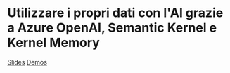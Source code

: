 # Utilizzare i propri dati con l'AI grazie a Azure OpenAI, Semantic Kernel e Kernel Memory
[Slides](/2024/Utilizzare%20i%20propri%20dati%20con%20l%27AI%20grazie%20a%20Azure%20OpenAI%2C%20Semantic%20Kernel%20e%20Kernel%20Memory/slides.pdf)
[Demos](https://github.com/qmatteoq/SemanticKernel-Demos)
